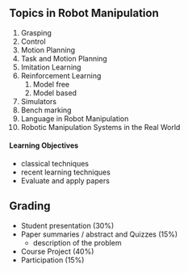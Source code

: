 ## Topics in Robot Manipulation
1. Grasping
2. Control
3. Motion Planning
4. Task and Motion Planning
5. Imitation Learning
6. Reinforcement Learning
	1. Model free
	2. Model based
7. Simulators
8. Bench marking
9. Language in Robot Manipulation
10. Robotic Manipulation Systems in the Real World

#### Learning Objectives
- classical techniques
- recent learning techniques
- Evaluate and apply papers

## Grading
- Student presentation (30%)
- Paper summaries / abstract and Quizzes (15%)
	- description of the problem
- Course Project (40%)
- Participation (15%)
